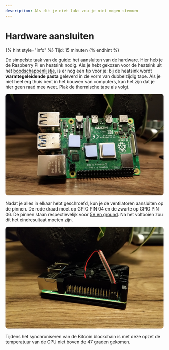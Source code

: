 ```yaml
---
description: Als dit je niet lukt zou je niet mogen stemmen
---
```


# Hardware aansluiten

{% hint style="info" %}
Tijd: 15 minuten
{% endhint %}

De simpelste taak van de guide: het aansluiten van de hardware. Hier heb je de Raspberry Pi en heatsink nodig. Als je hebt gekozen voor de heatsink uit het [boodschappenlijstje](https://node.bitdeal.nl/introductie/benodigdheden), is er nog een tip voor je: bij de heatsink wordt **warmtegeleidende pasta** geleverd in de vorm van dubbelzijdig tape. Als je niet heel erg thuis bent in het bouwen van computers, kan het zijn dat je hier geen raad mee weet. Plak de thermische tape als volgt.

![Raspberry Pi met thermische tape](../.gitbook/assets/paste-copy.png)

Nadat je alles in elkaar hebt geschroefd, kun je de ventilatoren aansluiten op de pinnen. De rode draad moet op GPIO PIN 04 en de zwarte op GPIO PIN 06. De pinnen staan respectievelijk voor [5V en ground](https://www.raspberrypi.org/documentation/usage/gpio/). Na het voltooien zou dit het eindresultaat moeten zijn.

![Raspberry Pi met heatsink](../.gitbook/assets/aangesloten.png)

Tijdens het synchroniseren van de Bitcoin blockchain is met deze opzet de temperatuur van de CPU niet boven de 47 graden gekomen.

